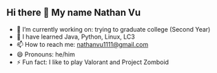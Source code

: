 ## Hi there 👋 My name Nathan Vu
- 🔭 I’m currently working on: trying to graduate college (Second Year)
- 🌱 I have learned Java, Python, Linux, LC3
- 📫 How to reach me: nathanvu1111@gmail.com 
- 😄 Pronouns: he/him
- ⚡ Fun fact: I like to play Valorant and Project Zomboid

<!--
**SushiBoiNV/SushiBoiNV** is a ✨ _special_ ✨ repository because its `README.md` (this file) appears on your GitHub profile.

Here are some ideas to get you started:

- 🔭 I’m currently working on ...
- 🌱 I’m currently learning ...
- 👯 I’m looking to collaborate on ...
- 🤔 I’m looking for help with ...
- 💬 Ask me about ...
- 📫 How to reach me: ...
- 😄 Pronouns: ...
- ⚡ Fun fact: ...
-->
